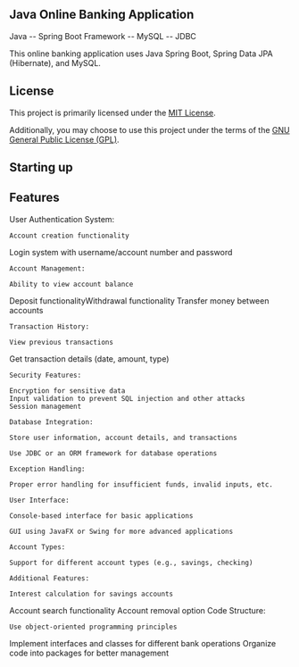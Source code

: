 
## Java Online Banking Application
             
Java -- Spring Boot Framework -- MySQL -- JDBC      
        
           
This online banking application uses Java Spring Boot, Spring Data JPA (Hibernate), and MySQL.
  
           
## License 
         
This project is primarily licensed under the [MIT License](https://opensource.org/licenses/MIT).

Additionally, you may choose to use this project under the terms of the [GNU General Public License (GPL)](https://www.gnu.org/licenses/gpl-3.0.html).


## Starting up
    
## Features


User Authentication System:

    Account creation functionality
       
Login system with username/account number and password

    Account Management:

    Ability to view account balance

Deposit functionalityWithdrawal functionality
Transfer money between accounts

    Transaction History:

    View previous transactions

Get transaction details (date, amount, type)

    Security Features:

    Encryption for sensitive data
    Input validation to prevent SQL injection and other attacks
    Session management

    Database Integration:

    Store user information, account details, and transactions

    Use JDBC or an ORM framework for database operations

    Exception Handling:

    Proper error handling for insufficient funds, invalid inputs, etc.

    User Interface:

    Console-based interface for basic applications

    GUI using JavaFX or Swing for more advanced applications

    Account Types:

    Support for different account types (e.g., savings, checking)

    Additional Features:

    Interest calculation for savings accounts

Account search functionality
Account removal option
    Code Structure:

    Use object-oriented programming principles

Implement interfaces and classes for different bank operations
Organize code into packages for better management

